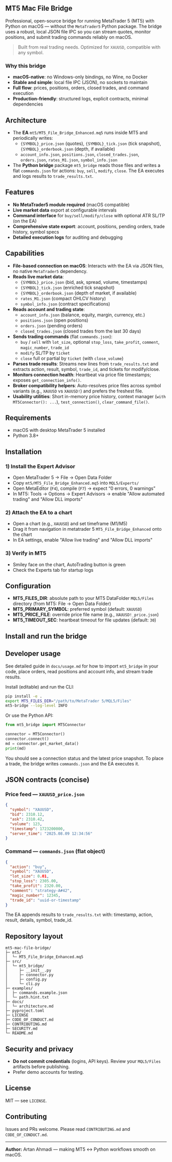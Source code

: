 ## MT5 Mac File Bridge

Professional, open-source bridge for running MetaTrader 5 (MT5) with Python on macOS — without the `MetaTrader5` Python package. The bridge uses a robust, local JSON file IPC so you can stream quotes, monitor positions, and submit trading commands reliably on macOS.

> Built from real trading needs. Optimized for `XAUUSD`, compatible with any symbol.

### Why this bridge

- **macOS-native**: no Windows-only bindings, no Wine, no Docker
- **Stable and simple**: local file IPC (JSON), no sockets to maintain
- **Full flow**: prices, positions, orders, closed trades, and command execution
- **Production-friendly**: structured logs, explicit contracts, minimal dependencies

## Architecture

- The **EA** `mt5/MT5_File_Bridge_Enhanced.mq5` runs inside MT5 and periodically writes:
  - `{SYMBOL}_price.json` (quotes), `{SYMBOL}_tick.json` (tick snapshot), `{SYMBOL}_orderbook.json` (depth, if available)
  - `account_info.json`, `positions.json`, `closed_trades.json`, `orders.json`, `rates_M1.json`, `symbol_info.json`
- The **Python bridge** package `mt5_bridge` reads those files and writes a flat `commands.json` for actions: `buy`, `sell`, `modify`, `close`. The EA executes and logs results to `trade_results.txt`.

## Features

- **No MetaTrader5 module required** (macOS compatible)
- **Live market data** export at configurable intervals
- **Command interface** for `buy/sell/modify/close` with optional ATR SL/TP (on the EA)
- **Comprehensive state export**: account, positions, pending orders, trade history, symbol specs
- **Detailed execution logs** for auditing and debugging

## Capabilities

- **File-based connection on macOS**: Interacts with the EA via JSON files, no native `MetaTrader5` dependency.
- **Reads live market data**:
  - `{SYMBOL}_price.json` (bid, ask, spread, volume, timestamps)
  - `{SYMBOL}_tick.json` (enriched tick snapshot)
  - `{SYMBOL}_orderbook.json` (depth of market, if available)
  - `rates_M1.json` (compact OHLCV history)
  - `symbol_info.json` (contract specifications)
- **Reads account and trading state**:
  - `account_info.json` (balance, equity, margin, currency, etc.)
  - `positions.json` (open positions)
  - `orders.json` (pending orders)
  - `closed_trades.json` (closed trades from the last 30 days)
- **Sends trading commands** (flat `commands.json`):
  - `buy` / `sell` with `lot_size`, optional `stop_loss`, `take_profit`, `comment`, `magic_number`, `trade_id`
  - `modify` SL/TP by `ticket`
  - `close` full or partial by `ticket` (with `close_volume`)
- **Parses trade results**: Streams new lines from `trade_results.txt` and extracts action, result, symbol, `trade_id`, and tickets for modify/close.
- **Monitors connection health**: Heartbeat via price file timestamps; exposes `get_connection_info()`.
- **Broker compatibility helpers**: Auto-resolves price files across symbol variants (e.g., `XAUUSD` vs `XAUUSD!`) and prefers the freshest file.
- **Usability utilities**: Short in-memory price history, context manager (`with MT5Connector(): ...`), `test_connection()`, `clear_command_file()`.

## Requirements

- macOS with desktop MetaTrader 5 installed
- Python 3.8+

## Installation

### 1) Install the Expert Advisor

- Open MetaTrader 5 → File → Open Data Folder
- Copy `mt5/MT5_File_Bridge_Enhanced.mq5` into `MQL5/Experts/`
- Open MetaEditor (`F4`), compile (`F7`) → expect “0 errors, 0 warnings”
- In MT5: Tools → Options → Expert Advisors → enable "Allow automated trading" and "Allow DLL imports"

### 2) Attach the EA to a chart

- Open a chart (e.g., `XAUUSD`) and set timeframe (M1/M5)
- Drag it from navigation in metatrader 5 `MT5_File_Bridge_Enhanced` onto the chart
- In EA settings, enable "Allow live trading" and "Allow DLL imports"

### 3) Verify in MT5

- Smiley face on the chart, AutoTrading button is green
- Check the Experts tab for startup logs

## Configuration

- **MT5_FILES_DIR**: absolute path to your MT5 DataFolder `MQL5/Files` directory (from MT5: File → Open Data Folder)
- **MT5_PRIMARY_SYMBOL**: preferred symbol (default: `XAUUSD`)
- **MT5_PRICE_FILE**: override price file name (e.g., `XAUUSD!_price.json`)
- **MT5_TIMEOUT_SEC**: heartbeat timeout for file updates (default: `30`)

## Install and run the bridge
## Developer usage

See detailed guide in `docs/usage.md` for how to import `mt5_bridge` in your code, place orders, read positions and account info, and stream trade results.


Install (editable) and run the CLI:

```bash
pip install -e .
export MT5_FILES_DIR="/path/to/MetaTrader 5/MQL5/Files"
mt5-bridge --log-level INFO
```

Or use the Python API:

```python
from mt5_bridge import MT5Connector

connector = MT5Connector()
connector.connect()
md = connector.get_market_data()
print(md)
```

You should see a connection status and the latest price snapshot. To place a trade, the bridge writes `commands.json` and the EA executes it.

## JSON contracts (concise)

### Price feed — `XAUUSD_price.json`
```json
{
  "symbol": "XAUUSD",
  "bid": 2310.12,
  "ask": 2310.42,
  "volume": 123,
  "timestamp": 1723200000,
  "server_time": "2025.08.09 12:34:56"
}
```

### Command — `commands.json` (flat object)
```json
{
  "action": "buy",
  "symbol": "XAUUSD",
  "lot_size": 0.01,
  "stop_loss": 2305.00,
  "take_profit": 2320.00,
  "comment": "strategy-A#42",
  "magic_number": 12345,
  "trade_id": "uuid-or-timestamp"
}
```

The EA appends results to `trade_results.txt` with: timestamp, action, result, details, symbol, trade_id.

## Repository layout

```
mt5-mac-file-bridge/
├─ mt5/
│  └─ MT5_File_Bridge_Enhanced.mq5
├─ src/
│  └─ mt5_bridge/
│     ├─ __init__.py
│     ├─ connector.py
│     ├─ config.py
│     └─ cli.py
├─ examples/
│  ├─ commands.example.json
│  └─ path.hint.txt
├─ docs/
│  └─ architecture.md
├─ pyproject.toml
├─ LICENSE
├─ CODE_OF_CONDUCT.md
├─ CONTRIBUTING.md
├─ SECURITY.md
└─ README.md
```

## Security and privacy

- **Do not commit credentials** (logins, API keys). Review your `MQL5/Files` artifacts before publishing.
- Prefer demo accounts for testing.

## License

MIT — see `LICENSE`.

## Contributing

Issues and PRs welcome. Please read `CONTRIBUTING.md` and `CODE_OF_CONDUCT.md`.

---

**Author:** Artan Ahmadi — making MT5 ↔ Python workflows smooth on macOS.
